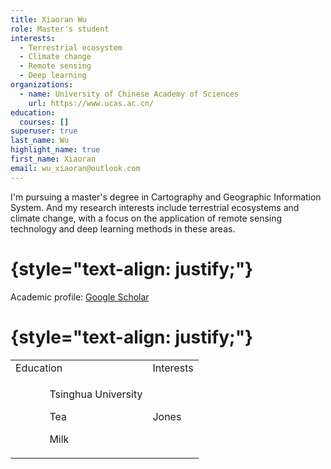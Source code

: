 ```yaml
---
title: Xiaoran Wu
role: Master's student
interests:
  - Terrestrial ecosystem
  - Climate change
  - Remote sensing
  - Deep learning
organizations:
  - name: University of Chinese Academy of Sciences
    url: https://www.ucas.ac.cn/
education:
  courses: []
superuser: true
last_name: Wu
highlight_name: true
first_name: Xiaoran
email: wu_xiaoran@outlook.com
---
```

I'm pursuing a master's degree in Cartography and Geographic Information System. And my research interests include terrestrial ecosystems and climate change, with a focus on the application of remote sensing technology and deep learning methods in these areas.
# {style="text-align: justify;"}
Academic profile: [Google Scholar](https://scholar.google.com/citations?user=rcmTdYEAAAAJ&hl)
# {style="text-align: justify;"}

<table>
   <tr>
      <td>Education</td>
      <td>Interests</td>
   </tr>
   <tr>
      <td>
      	<ol>
          <ul>Tsinghua University</ul>
          <ul>Tea</ul>
          <ul>Milk</ul>
		</ol>
      </td>
      <td>Jones</td>
   </tr>
</table>
